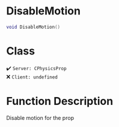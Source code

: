 # DisableMotion
```lua
void DisableMotion()
```
# Class
✔️ `Server: CPhysicsProp`  
❌ `Client: undefined`  

# Function Description
Disable motion for the prop
